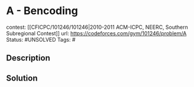 # A - Bencoding

contest: [[CFICPC/101246/101246|2010-2011 ACM-ICPC, NEERC, Southern Subregional Contest]]
url: https://codeforces.com/gym/101246/problem/A
Status: #UNSOLVED
Tags: #

## Description

## Solution

